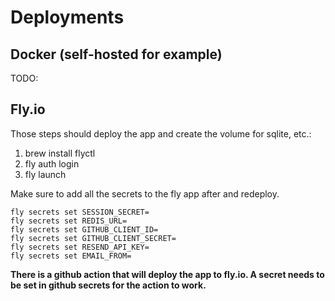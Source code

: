# Deployments

## Docker (self-hosted for example)

TODO:

## Fly.io

Those steps should deploy the app and create the volume for sqlite, etc.:

1. brew install flyctl
2. fly auth login
3. fly launch

Make sure to add all the secrets to the fly app after and redeploy.

```
fly secrets set SESSION_SECRET=
fly secrets set REDIS_URL=
fly secrets set GITHUB_CLIENT_ID=
fly secrets set GITHUB_CLIENT_SECRET=
fly secrets set RESEND_API_KEY=
fly secrets set EMAIL_FROM=
```

**There is a github action that will deploy the app to fly.io. A secret needs to be set in github secrets for the action to work.**
